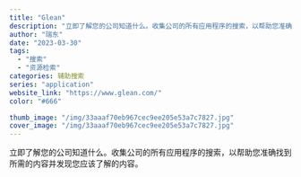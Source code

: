 ```yaml
---
title: "Glean"
description: "立即了解您的公司知道什么。收集公司的所有应用程序的搜索，以帮助您准确找到所需的内容并发现您应该了解的内容。"
author: "瑞东"
date: "2023-03-30"
tags:
  - "搜索"
  - "资源检索"
categories: 辅助搜索
series: "application"
website_link: "https://www.glean.com/"
color: "#666"

thumb_image: "/img/33aaaf70eb967cec9ee205e53a7c7827.jpg"
cover_image: "/img/33aaaf70eb967cec9ee205e53a7c7827.jpg"
---
```


立即了解您的公司知道什么。收集公司的所有应用程序的搜索，以帮助您准确找到所需的内容并发现您应该了解的内容。